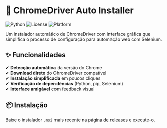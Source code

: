 # 🚀 ChromeDriver Auto Installer

![Python](https://img.shields.io/badge/python-3.7%2B-blue)
![License](https://img.shields.io/badge/license-MIT-green)
![Platform](https://img.shields.io/badge/platform-windows-lightgrey)

Um instalador automático de ChromeDriver com interface gráfica que simplifica o processo de configuração para automação web com Selenium.



## ✨ Funcionalidades

✔ **Detecção automática** da versão do Chrome  
✔ **Download direto** do ChromeDriver compatível  
✔ **Instalação simplificada** em poucos cliques  
✔ **Verificação de dependências** (Python, pip, Selenium)  
✔ **Interface amigável** com feedback visual  

## 📦 Instalação

Baixe o instalador `.msi` mais recente na [página de releases](https://github.com/Reginaldo-Worker/chromedriver-installer/releases) e execute-o.
